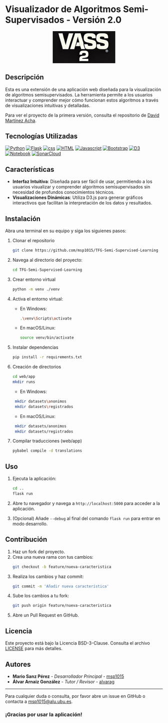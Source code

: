 # Visualizador de Algoritmos Semi-Supervisados - Versión 2.0

<div align="center">
    <img src="vass2Icon.png" alt="Icono de la Aplicación" width="200"/>
</div>

## Descripción

Esta es una extensión de una aplicación web diseñada para la visualización de algoritmos semisupervisados. La herramienta permite a los usuarios interactuar y comprender mejor cómo funcionan estos algoritmos a través de visualizaciones intuitivas y detalladas.

Para ver el proyecto de la primera versión, consulta el repositorio de [David Martínez Acha](https://github.com/dmacha27/TFG-SemiSupervisado).

## Tecnologías Utilizadas

[![Python](https://img.shields.io/badge/python-3776AB?style=for-the-badge&logo=python&logoColor=white)](https://www.python.org/)
[![Flask](https://img.shields.io/badge/flask-000000?style=for-the-badge&logo=flask&logoColor=white)](https://flask.palletsprojects.com/)
[![css](https://img.shields.io/badge/css-1572B6?style=for-the-badge&logo=css3&logoColor=white)](https://developer.mozilla.org/en-US/docs/Web/CSS)
[![HTML](https://img.shields.io/badge/html-E34F26?style=for-the-badge&logo=html5&logoColor=white)](https://developer.mozilla.org/en-US/docs/Web/HTML)
[![Javascript](https://img.shields.io/badge/javascript-F7DF1E?style=for-the-badge&logo=javascript&logoColor=black)](https://developer.mozilla.org/en-US/docs/Web/JavaScript)
[![Bootstrap](https://img.shields.io/badge/bootstrap-7952B3?style=for-the-badge&logo=bootstrap&logoColor=white)](https://getbootstrap.com/)
[![D3](https://img.shields.io/badge/d3-F9A03C?style=for-the-badge&logo=d3.js&logoColor=white)](https://d3js.org/)
[![Notebook](https://img.shields.io/badge/jupyter-F37626?style=for-the-badge&logo=jupyter&logoColor=white)](https://jupyter.org/)
[![SonarCloud](https://img.shields.io/badge/SonarCloud-F3702A?style=for-the-badge&logo=sonarcloud&logoColor=white)](https://sonarcloud.io/project/overview?id=msp1015_TFG-Semi-Supervised-Learning)
## Características

- **Interfaz Intuitiva**: Diseñada para ser fácil de usar, permitiendo a los usuarios visualizar y comprender algoritmos semisupervisados sin necesidad de profundos conocimientos técnicos.
- **Visualizaciones Dinámicas**: Utiliza D3.js para generar gráficos interactivos que facilitan la interpretación de los datos y resultados.

## Instalación

Abra una terminal en su equipo y siga los siguienes pasos:

1. Clonar el repositorio
   ```bash
   git clone https://github.com/msp1015/TFG-Semi-Supervised-Learning
   ```
2. Navega al directorio del proyecto:
   ```bash
   cd TFG-Semi-Supervised-Learning
   ```
3. Crear entorno virtual
   ```bash
   python -m venv ./venv
   ```
4. Activa el entorno virtual:

   - En Windows:

     ```bash
     .\venv\Scripts\activate
     ```

   - En macOS/Linux:
     ```bash
     source venv/bin/activate
     ```

5. Instalar dependencias
   ```bash
   pip install -r requirements.txt
   ```
6. Creación de directorios
   ```bash
   cd web/app
   mkdir runs
   ```
   - En Windows:
   ```bash
    mkdir datasets\anonimos
    mkdir datasets\registrados
   ```
   - En macOS/Linux:
   ```bash
    mkdir datasets/anonimos
    mkdir datasets/registrados
   ```
7. Compilar traducciones (web/app)
   ```bash
   pybabel compile -d translations
   ```

## Uso

1. Ejecuta la aplicación:
   ```bash
   cd ..
   flask run
   ```
2. Abre tu navegador y navega a `http://localhost:5000` para acceder a la aplicación.

3. (Opcional) Añade `--debug` al final del comando `flask run` para entrar en modo desarrollo.

## Contribución

1. Haz un fork del proyecto.
2. Crea una nueva rama con tus cambios:
   ```bash
   git checkout -b feature/nueva-caracteristica
   ```
3. Realiza los cambios y haz commit:
   ```bash
   git commit -m 'Añadir nueva característica'
   ```
4. Sube los cambios a tu fork:
   ```bash
   git push origin feature/nueva-caracteristica
   ```
5. Abre un Pull Request en GitHub.

## Licencia

Este proyecto está bajo la Licencia BSD-3-Clause. Consulta el archivo [LICENSE](LICENSE) para más detalles.

## Autores

- **Mario Sanz Pérez** - _Desarrollador Principal_ - [msp1015](https://github.com/msp1015)
- **Álvar Arnaiz González** - _Tutor / Revisor_ - [alvarag](https://github.com/alvarag)

---

Para cualquier duda o consulta, por favor abre un issue en GitHub o contacta a [msp1015@alu.ubu.es](mailto:msp1015@alu.ubu.es).

### ¡Gracias por usar la aplicación!
